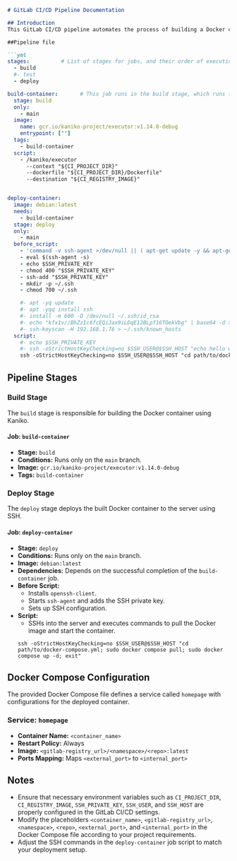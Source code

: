 ```markdown
# GitLab CI/CD Pipeline Documentation

## Introduction
This GitLab CI/CD pipeline automates the process of building a Docker container using a Dockerfile and deploying it to a server via SSH. The pipeline consists of two stages: `build` and `deploy`.

##Pipeline file

```yml
stages:          # List of stages for jobs, and their order of execution
  - build
  #- test
  - deploy

build-container:       # This job runs in the build stage, which runs first.
  stage: build
  only:
    - main
  image: 
    name: gcr.io/kaniko-project/executor:v1.14.0-debug
    entrypoint: [""]
  tags:
    - build-container
  script:
    - /kaniko/executor
      --context "${CI_PROJECT_DIR}"
      --dockerfile "${CI_PROJECT_DIR}/Dockerfile"
      --destination "${CI_REGISTRY_IMAGE}"


deploy-container:
  image: debian:latest
  needs:
    - build-container
  stage: deploy
  only:
    - main
  before_script:
    - 'command -v ssh-agent >/dev/null || ( apt-get update -y && apt-get install openssh-client -y )'
    - eval $(ssh-agent -s)
    - echo $SSH_PRIVATE_KEY
    - chmod 400 "$SSH_PRIVATE_KEY"
    - ssh-add "$SSH_PRIVATE_KEY"
    - mkdir -p ~/.ssh
    - chmod 700 ~/.ssh

    #- apt -yq update
    #- apt -yqq install ssh
    #- install -m 600 -D /dev/null ~/.ssh/id_rsa
    #- echo "kfx1v//BhZzIc6fcEQiJax9iLDqE12BLpf16TOekVbg" | base64 -d > ~/.ssh/id_rsa
    #- ssh-keyscan -H 192.168.1.76 > ~/.ssh/known_hosts
  script:
    #- echo $SSH_PRIVATE_KEY
    #- ssh -oStrictHostKeyChecking=no $SSH_USER@$SSH_HOST "echo hello world;"
    ssh -oStrictHostKeyChecking=no $SSH_USER@$SSH_HOST "cd path/to/docker-compose.yml; sudo docker compose pull; sudo docker compose up -d; exit"
```


## Pipeline Stages

### Build Stage
The `build` stage is responsible for building the Docker container using Kaniko.

#### Job: `build-container`
- **Stage:** `build`
- **Conditions:** Runs only on the `main` branch.
- **Image:** `gcr.io/kaniko-project/executor:v1.14.0-debug`
- **Tags:** `build-container`

### Deploy Stage
The `deploy` stage deploys the built Docker container to the server using SSH.

#### Job: `deploy-container`
- **Stage:** `deploy`
- **Conditions:** Runs only on the `main` branch.
- **Image:** `debian:latest`
- **Dependencies:** Depends on the successful completion of the `build-container` job.
- **Before Script:**
  - Installs `openssh-client`.
  - Starts `ssh-agent` and adds the SSH private key.
  - Sets up SSH configuration.
- **Script:**
  - SSHs into the server and executes commands to pull the Docker image and start the container.
  ```
  ssh -oStrictHostKeyChecking=no $SSH_USER@$SSH_HOST "cd path/to/docker-compose.yml; sudo docker compose pull; sudo docker compose up -d; exit"
  ```

## Docker Compose Configuration
The provided Docker Compose file defines a service called `homepage` with configurations for the deployed container.

### Service: `homepage`
- **Container Name:** `<container_name>`
- **Restart Policy:** Always
- **Image:** `<gitlab-registry_url>/<namespace>/<repo>:latest`
- **Ports Mapping:** Maps `<external_port>` to `<internal_port>`

## Notes
- Ensure that necessary environment variables such as `CI_PROJECT_DIR`, `CI_REGISTRY_IMAGE`, `SSH_PRIVATE_KEY`, `SSH_USER`, and `SSH_HOST` are properly configured in the GitLab CI/CD settings.
- Modify the placeholders `<container_name>`, `<gitlab-registry_url>`, `<namespace>`, `<repo>`, `<external_port>`, and `<internal_port>` in the Docker Compose file according to your project requirements.
- Adjust the SSH commands in the `deploy-container` job script to match your deployment setup.
```
